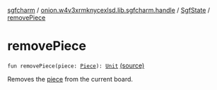 [sgfcharm](../../index.md) / [onion.w4v3xrmknycexlsd.lib.sgfcharm.handle](../index.md) / [SgfState](index.md) / [removePiece](./remove-piece.md)

# removePiece

`fun removePiece(piece: `[`Piece`](../-piece/index.md)`): `[`Unit`](https://kotlinlang.org/api/latest/jvm/stdlib/kotlin/-unit/index.html) [(source)](https://github.com/w4v3/sgfcharm/tree/master/sgfcharm/src/main/java/onion/w4v3xrmknycexlsd/lib/sgfcharm/handle/SgfState.kt#L179)

Removes the [piece](remove-piece.md#onion.w4v3xrmknycexlsd.lib.sgfcharm.handle.SgfState$removePiece(onion.w4v3xrmknycexlsd.lib.sgfcharm.handle.Piece)/piece) from the current board.

